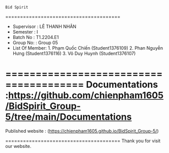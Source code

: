 	Bid Spirit
=======================================
+ Supervisor		: LÊ THANH NHÂN
+ Semester		: I	
+ Batch No		: T1.2204.E1	
+ Group No:		: Group 05
+ List Of Member:
		1. Phạm Quốc Chiến 	(Student1376109)
		2. Phan Nguyễn Hưng	(Student1376116)
		3. Võ Duy Huynh		(Student1376107)	

=======================================
Documentations :https://github.com/chienpham1605/BidSpirit_Group-5/tree/main/Documentations
=======================================
Published website : (https://chienpham1605.github.io/BidSpirit_Group-5/)


	
=======================================
Thank you for visit our website.
